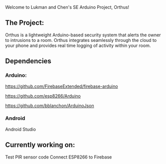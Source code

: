 Welcome to Lukman and Chen's SE Arduino Project, Orthus!

## The Project:

Orthus is a lightweight Arduino-based security system that alerts the owner to intrusions to a room. Orthus integrates seamlessly through the cloud to your phone and provides real time logging of activity within your room.


## Dependencies

### Arduino:

https://github.com/FirebaseExtended/firebase-arduino

https://github.com/esp8266/Arduino

https://github.com/bblanchon/ArduinoJson


### Android

Android Studio


## Currently working on:
Test PIR sensor code
Connect ESP8266 to Firebase